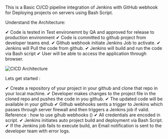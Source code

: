 This is a Basic CI/CD pipeline integration of Jenkins with GitHub webhook for Deploying projects on servers using Bash Script.

Understand the Architecture:

✔ Code is tested in Test environemnt by QA and approved for release to production environment
✔ Code is committed to github project from developer teams end.
✔ Github webhook initiate Jenkins Job to activate.
✔ Jenkins will Pull the code from github.
✔ Jenkins will build and run the code via Bash script 
✔ User will be able to access the application through browser.

![CICD Architecture](https://github.com/Farhan-CSE/Basic-CI-CD-Pipeline-Integration/assets/70094377/d085e622-ead2-4fe4-bda8-b9066689d612)


Lets get started :

✔ Create a repository of your project in your github and clone that repo in your local machine.
✔ Developer makes changes to the project file in the cloned repo and pushes the code in you github.
✔ The updated code will be available in your github 
✔ Github webhooks sents a trigger to Jenkins which passes through server firewall and then triggers a Jenkins job if valid. Reference : how to use gihub webhooks ()
✔ All credentials are encoded in script.
✔ Jenkins initiates auto project build and deployment via Bash Script.
✔ If the Jenkins job fails to execute build, an Email notification is sent to the developer team with error logs.
